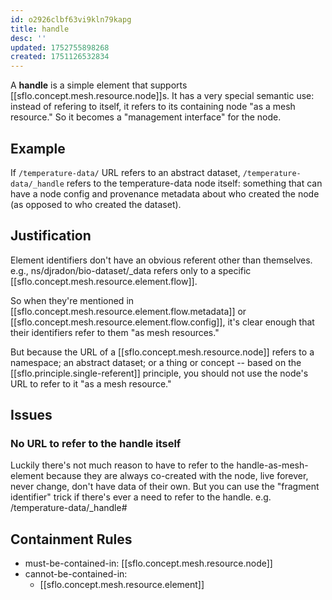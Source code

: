 ```yaml
---
id: o2926clbf63vi9kln79kapg
title: handle
desc: ''
updated: 1752755898268
created: 1751126532834
---
```


A **handle** is a simple element that supports [[sflo.concept.mesh.resource.node]]s. It has a very special semantic use: instead of refering to itself, it refers to its containing node "as a mesh resource." So it becomes a "management interface" for the node.

## Example

If `/temperature-data/` URL refers to an abstract dataset, `/temperature-data/_handle` refers to the temperature-data node itself: something that can have a node config and provenance metadata about who created the node (as opposed to who created the dataset).

## Justification

Element identifiers don't have an obvious referent other than themselves. e.g., ns/djradon/bio-dataset/_data refers only to a specific [[sflo.concept.mesh.resource.element.flow]]. 

So when they're mentioned in [[sflo.concept.mesh.resource.element.flow.metadata]] or [[sflo.concept.mesh.resource.element.flow.config]], it's clear enough that their identifiers refer to them "as mesh resources."

But because the URL of a [[sflo.concept.mesh.resource.node]] refers to a namespace; an abstract dataset; or a thing or concept --  based on the [[sflo.principle.single-referent]] principle, you should not use the node's URL to refer to it "as a mesh resource."

## Issues

### No URL to refer to the handle itself

Luckily there's not much reason to have to refer to the handle-as-mesh-element because they are always co-created with the node, live forever, never change, don't have data of their own. But you can use the "fragment identifier" trick if there's ever a need to refer to the handle. e.g. /temperature-data/_handle#


## Containment Rules

- must-be-contained-in: [[sflo.concept.mesh.resource.node]]
- cannot-be-contained-in: 
  - [[sflo.concept.mesh.resource.element]]
